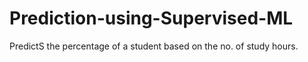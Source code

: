 # Prediction-using-Supervised-ML
PredictS the percentage of a student based on the no. of study hours.
